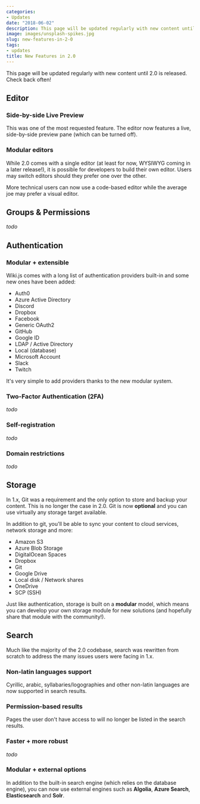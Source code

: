 ```yaml
---
categories:
- Updates
date: "2018-06-02"
description: This page will be updated regularly with new content until 2.0 is released. Check back often!
image: images/unsplash-spikes.jpg
slug: new-features-in-2-0
tags:
- updates
title: New Features in 2.0
---
```


This page will be updated regularly with new content until 2.0 is released. Check back often!

## Editor
### Side-by-side Live Preview
This was one of the most requested feature. The editor now features a live, side-by-side preview pane (which can be turned off).

### Modular editors
While 2.0 comes with a single editor (at least for now, WYSIWYG coming in a later release!), it is possible for developers to build their own editor. Users may switch editors should they prefer one over the other.

More technical users can now use a code-based editor while the average joe may prefer a visual editor.

## Groups & Permissions
*todo*

## Authentication
### Modular + extensible
Wiki.js comes with a long list of authentication providers built-in and some new ones have been added:

 - Auth0
 - Azure Active Directory
 - Discord
 - Dropbox
 - Facebook
 - Generic OAuth2
 - GitHub
 - Google ID
 - LDAP / Active Directory
 - Local (database)
 - Microsoft Account
 - Slack
 - Twitch

It's very simple to add providers thanks to the new modular system.

### Two-Factor Authentication (2FA)
*todo*
### Self-registration
*todo*
### Domain restrictions
*todo*

## Storage
In 1.x, Git was a requirement and the only option to store and backup your content. This is no longer the case in 2.0. Git is now **optional** and you can use virtually any storage target available.

In addition to git, you'll be able to sync your content to cloud services, network storage and more:

- Amazon S3
- Azure Blob Storage
- DigitalOcean Spaces
- Dropbox
- Git
- Google Drive
- Local disk / Network shares
- OneDrive
- SCP (SSH)

Just like authentication, storage is built on a **modular** model, which means you can develop your own storage module for new solutions (and hopefully share that module with the community!).

## Search
Much like the majority of the 2.0 codebase, search was rewritten from scratch to address the many issues users were facing in 1.x.

### Non-latin languages support
Cyrillic, arabic, syllabaries/logographies and other non-latin languages are now supported in search results.

### Permission-based results
Pages the user don't have access to will no longer be listed in the search results.

### Faster + more robust
*todo*

### Modular + external options
In addition to the built-in search engine (which relies on the database engine), you can now use external engines such as **Algolia**, **Azure Search**, **Elasticsearch** and **Solr**.
